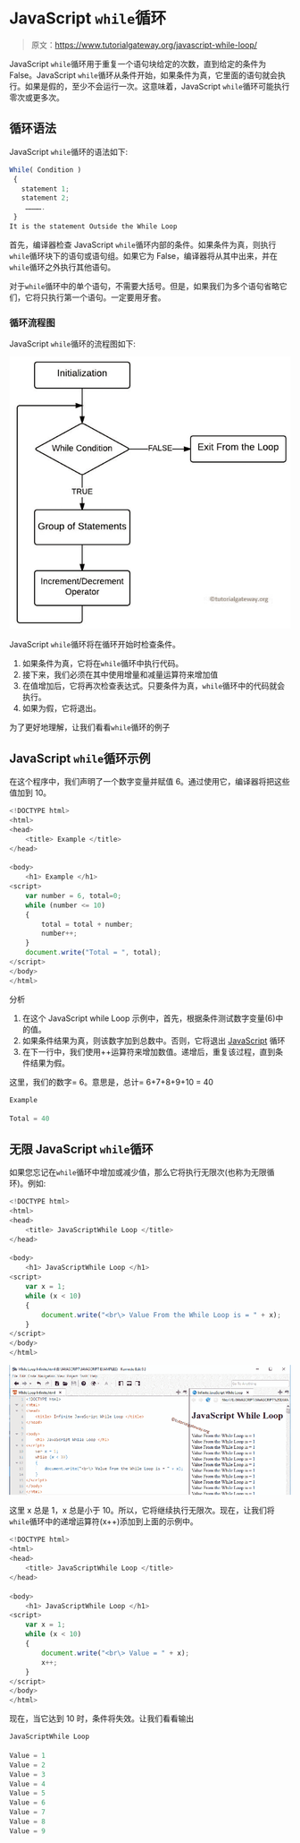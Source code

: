 # JavaScript `while`循环

> 原文：<https://www.tutorialgateway.org/javascript-while-loop/>

JavaScript `while`循环用于重复一个语句块给定的次数，直到给定的条件为 False。JavaScript `while`循环从条件开始，如果条件为真，它里面的语句就会执行。如果是假的，至少不会运行一次。这意味着，JavaScript `while`循环可能执行零次或更多次。

## 循环语法

JavaScript `while`循环的语法如下:

```js
While( Condition )
 {
   statement 1;
   statement 2;
    ………….
 }
It is the statement Outside the While Loop
```

首先，编译器检查 JavaScript `while`循环内部的条件。如果条件为真，则执行`while`循环块下的语句或语句组。如果它为 False，编译器将从其中出来，并在`while`循环之外执行其他语句。

对于`while`循环中的单个语句，不需要大括号。但是，如果我们为多个语句省略它们，它将只执行第一个语句。一定要用牙套。

### 循环流程图

JavaScript `while`循环的流程图如下:

![JavaScript While Loop Flow Chart](img/c7abab04147d6a9b7bb627b9accc4327.png)

JavaScript `while`循环将在循环开始时检查条件。

1.  如果条件为真，它将在`while`循环中执行代码。
2.  接下来，我们必须在其中使用增量和减量运算符来增加值
3.  在值增加后，它将再次检查表达式。只要条件为真，`while`循环中的代码就会执行。
4.  如果为假，它将退出。

为了更好地理解，让我们看看`while`循环的例子

## JavaScript `while`循环示例

在这个程序中，我们声明了一个数字变量并赋值 6。通过使用它，编译器将把这些值加到 10。

```js
<!DOCTYPE html>
<html>
<head>
    <title> Example </title>
</head>

<body>
    <h1> Example </h1>
<script>
    var number = 6, total=0;
    while (number <= 10)
    {
        total = total + number;
        number++;
    }
    document.write("Total = ", total);  
</script>
</body>
</html>
```

分析

1.  在这个 JavaScript while Loop 示例中，首先，根据条件测试数字变量(6)中的值。
2.  如果条件结果为真，则该数字加到总数中。否则，它将退出 [JavaScript](https://www.tutorialgateway.org/javascript/) 循环
3.  在下一行中，我们使用++运算符来增加数值。递增后，重复该过程，直到条件结果为假。

这里，我们的数字= 6。意思是，总计= 6+7+8+9+10 = 40

```js
Example

Total = 40
```

## 无限 JavaScript `while`循环

如果您忘记在`while`循环中增加或减少值，那么它将执行无限次(也称为无限循环)。例如:

```js
<!DOCTYPE html>
<html>
<head>
    <title> JavaScriptWhile Loop </title>
</head>

<body>
    <h1> JavaScriptWhile Loop </h1>
<script>
    var x = 1;
    while (x < 10)
    {
        document.write("<br\> Value From the While Loop is = " + x);
    }
</script>
</body>
</html>
```

![JavaScript While Loop 2](img/f16c5734e5580fbe35a9c06455104b6c.png)

这里 x 总是 1，x 总是小于 10。所以，它将继续执行无限次。现在，让我们将`while`循环中的递增运算符(x++)添加到上面的示例中。

```js
<!DOCTYPE html>
<html>
<head>
    <title> JavaScriptWhile Loop </title>
</head>

<body>
    <h1> JavaScriptWhile Loop </h1>
<script>
    var x = 1;
    while (x < 10)
    {
        document.write("<br\> Value = " + x);
        x++;
    }
</script>
</body>
</html>
```

现在，当它达到 10 时，条件将失效。让我们看看输出

```js
JavaScriptWhile Loop

Value = 1
Value = 2
Value = 3
Value = 4
Value = 5
Value = 6
Value = 7
Value = 8
Value = 9
```